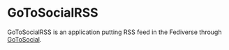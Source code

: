 # GoToSocialRSS

GoToSocialRSS is an application putting RSS feed in the Fediverse through 
[GoToSocial](https://github.com/superseriousbusiness/gotosocial).
